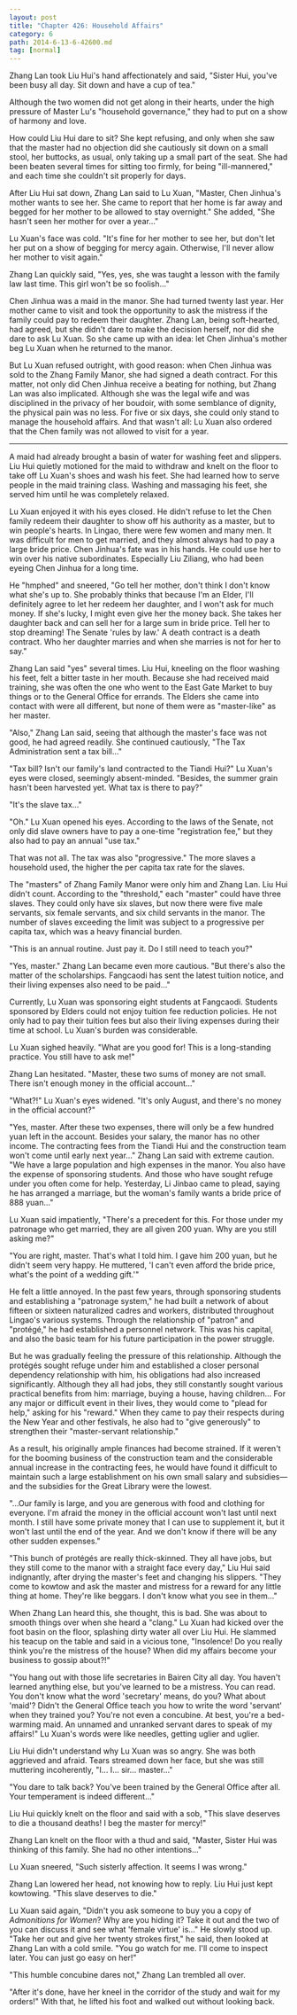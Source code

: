 ```yaml
---
layout: post
title: "Chapter 426: Household Affairs"
category: 6
path: 2014-6-13-6-42600.md
tag: [normal]
---
```


Zhang Lan took Liu Hui's hand affectionately and said, "Sister Hui, you've been busy all day. Sit down and have a cup of tea."

Although the two women did not get along in their hearts, under the high pressure of Master Lu's "household governance," they had to put on a show of harmony and love.

How could Liu Hui dare to sit? She kept refusing, and only when she saw that the master had no objection did she cautiously sit down on a small stool, her buttocks, as usual, only taking up a small part of the seat. She had been beaten several times for sitting too firmly, for being "ill-mannered," and each time she couldn't sit properly for days.

After Liu Hui sat down, Zhang Lan said to Lu Xuan, "Master, Chen Jinhua's mother wants to see her. She came to report that her home is far away and begged for her mother to be allowed to stay overnight." She added, "She hasn't seen her mother for over a year..."

Lu Xuan's face was cold. "It's fine for her mother to see her, but don't let her put on a show of begging for mercy again. Otherwise, I'll never allow her mother to visit again."

Zhang Lan quickly said, "Yes, yes, she was taught a lesson with the family law last time. This girl won't be so foolish..."

Chen Jinhua was a maid in the manor. She had turned twenty last year. Her mother came to visit and took the opportunity to ask the mistress if the family could pay to redeem their daughter. Zhang Lan, being soft-hearted, had agreed, but she didn't dare to make the decision herself, nor did she dare to ask Lu Xuan. So she came up with an idea: let Chen Jinhua's mother beg Lu Xuan when he returned to the manor.

But Lu Xuan refused outright, with good reason: when Chen Jinhua was sold to the Zhang Family Manor, she had signed a death contract. For this matter, not only did Chen Jinhua receive a beating for nothing, but Zhang Lan was also implicated. Although she was the legal wife and was disciplined in the privacy of her boudoir, with some semblance of dignity, the physical pain was no less. For five or six days, she could only stand to manage the household affairs. And that wasn't all: Lu Xuan also ordered that the Chen family was not allowed to visit for a year.

***

A maid had already brought a basin of water for washing feet and slippers. Liu Hui quietly motioned for the maid to withdraw and knelt on the floor to take off Lu Xuan's shoes and wash his feet. She had learned how to serve people in the maid training class. Washing and massaging his feet, she served him until he was completely relaxed.

Lu Xuan enjoyed it with his eyes closed. He didn't refuse to let the Chen family redeem their daughter to show off his authority as a master, but to win people's hearts. In Lingao, there were few women and many men. It was difficult for men to get married, and they almost always had to pay a large bride price. Chen Jinhua's fate was in his hands. He could use her to win over his native subordinates. Especially Liu Ziliang, who had been eyeing Chen Jinhua for a long time.

He "hmphed" and sneered, "Go tell her mother, don't think I don't know what she's up to. She probably thinks that because I'm an Elder, I'll definitely agree to let her redeem her daughter, and I won't ask for much money. If she's lucky, I might even give her the money back. She takes her daughter back and can sell her for a large sum in bride price. Tell her to stop dreaming! The Senate 'rules by law.' A death contract is a death contract. Who her daughter marries and when she marries is not for her to say."

Zhang Lan said "yes" several times. Liu Hui, kneeling on the floor washing his feet, felt a bitter taste in her mouth. Because she had received maid training, she was often the one who went to the East Gate Market to buy things or to the General Office for errands. The Elders she came into contact with were all different, but none of them were as "master-like" as her master.

"Also," Zhang Lan said, seeing that although the master's face was not good, he had agreed readily. She continued cautiously, "The Tax Administration sent a tax bill..."

"Tax bill? Isn't our family's land contracted to the Tiandi Hui?" Lu Xuan's eyes were closed, seemingly absent-minded. "Besides, the summer grain hasn't been harvested yet. What tax is there to pay?"

"It's the slave tax..."

"Oh." Lu Xuan opened his eyes. According to the laws of the Senate, not only did slave owners have to pay a one-time "registration fee," but they also had to pay an annual "use tax."

That was not all. The tax was also "progressive." The more slaves a household used, the higher the per capita tax rate for the slaves.

The "masters" of Zhang Family Manor were only him and Zhang Lan. Liu Hui didn't count. According to the "threshold," each "master" could have three slaves. They could only have six slaves, but now there were five male servants, six female servants, and six child servants in the manor. The number of slaves exceeding the limit was subject to a progressive per capita tax, which was a heavy financial burden.

"This is an annual routine. Just pay it. Do I still need to teach you?"

"Yes, master." Zhang Lan became even more cautious. "But there's also the matter of the scholarships. Fangcaodi has sent the latest tuition notice, and their living expenses also need to be paid..."

Currently, Lu Xuan was sponsoring eight students at Fangcaodi. Students sponsored by Elders could not enjoy tuition fee reduction policies. He not only had to pay their tuition fees but also their living expenses during their time at school. Lu Xuan's burden was considerable.

Lu Xuan sighed heavily. "What are you good for! This is a long-standing practice. You still have to ask me!"

Zhang Lan hesitated. "Master, these two sums of money are not small. There isn't enough money in the official account..."

"What?!" Lu Xuan's eyes widened. "It's only August, and there's no money in the official account?"

"Yes, master. After these two expenses, there will only be a few hundred yuan left in the account. Besides your salary, the manor has no other income. The contracting fees from the Tiandi Hui and the construction team won't come until early next year..." Zhang Lan said with extreme caution. "We have a large population and high expenses in the manor. You also have the expense of sponsoring students. And those who have sought refuge under you often come for help. Yesterday, Li Jinbao came to plead, saying he has arranged a marriage, but the woman's family wants a bride price of 888 yuan..."

Lu Xuan said impatiently, "There's a precedent for this. For those under my patronage who get married, they are all given 200 yuan. Why are you still asking me?"

"You are right, master. That's what I told him. I gave him 200 yuan, but he didn't seem very happy. He muttered, 'I can't even afford the bride price, what's the point of a wedding gift.'"

He felt a little annoyed. In the past few years, through sponsoring students and establishing a "patronage system," he had built a network of about fifteen or sixteen naturalized cadres and workers, distributed throughout Lingao's various systems. Through the relationship of "patron" and "protégé," he had established a personnel network. This was his capital, and also the basic team for his future participation in the power struggle.

But he was gradually feeling the pressure of this relationship. Although the protégés sought refuge under him and established a closer personal dependency relationship with him, his obligations had also increased significantly. Although they all had jobs, they still constantly sought various practical benefits from him: marriage, buying a house, having children... For any major or difficult event in their lives, they would come to "plead for help," asking for his "reward." When they came to pay their respects during the New Year and other festivals, he also had to "give generously" to strengthen their "master-servant relationship."

As a result, his originally ample finances had become strained. If it weren't for the booming business of the construction team and the considerable annual increase in the contracting fees, he would have found it difficult to maintain such a large establishment on his own small salary and subsidies—and the subsidies for the Great Library were the lowest.

"...Our family is large, and you are generous with food and clothing for everyone. I'm afraid the money in the official account won't last until next month. I still have some private money that I can use to supplement it, but it won't last until the end of the year. And we don't know if there will be any other sudden expenses."

"This bunch of protégés are really thick-skinned. They all have jobs, but they still come to the manor with a straight face every day," Liu Hui said indignantly, after drying the master's feet and changing his slippers. "They come to kowtow and ask the master and mistress for a reward for any little thing at home. They're like beggars. I don't know what you see in them..."

When Zhang Lan heard this, she thought, this is bad. She was about to smooth things over when she heard a "clang." Lu Xuan had kicked over the foot basin on the floor, splashing dirty water all over Liu Hui. He slammed his teacup on the table and said in a vicious tone, "Insolence! Do you really think you're the mistress of the house? When did my affairs become your business to gossip about?!"

"You hang out with those life secretaries in Bairen City all day. You haven't learned anything else, but you've learned to be a mistress. You can read. You don't know what the word 'secretary' means, do you? What about 'maid'? Didn't the General Office teach you how to write the word 'servant' when they trained you? You're not even a concubine. At best, you're a bed-warming maid. An unnamed and unranked servant dares to speak of my affairs!" Lu Xuan's words were like needles, getting uglier and uglier.

Liu Hui didn't understand why Lu Xuan was so angry. She was both aggrieved and afraid. Tears streamed down her face, but she was still muttering incoherently, "I... I... sir... master..."

"You dare to talk back? You've been trained by the General Office after all. Your temperament is indeed different..."

Liu Hui quickly knelt on the floor and said with a sob, "This slave deserves to die a thousand deaths! I beg the master for mercy!"

Zhang Lan knelt on the floor with a thud and said, "Master, Sister Hui was thinking of this family. She had no other intentions..."

Lu Xuan sneered, "Such sisterly affection. It seems I was wrong."

Zhang Lan lowered her head, not knowing how to reply. Liu Hui just kept kowtowing. "This slave deserves to die."

Lu Xuan said again, "Didn't you ask someone to buy you a copy of *Admonitions for Women*? Why are you hiding it? Take it out and the two of you can discuss it and see what 'female virtue' is..." He slowly stood up. "Take her out and give her twenty strokes first," he said, then looked at Zhang Lan with a cold smile. "You go watch for me. I'll come to inspect later. You can just go easy on her!"

"This humble concubine dares not," Zhang Lan trembled all over.

"After it's done, have her kneel in the corridor of the study and wait for my orders!" With that, he lifted his foot and walked out without looking back.